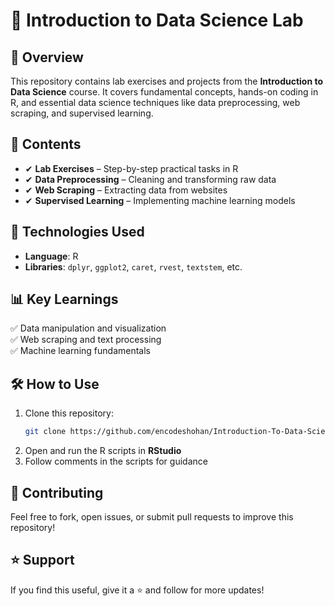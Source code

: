 # 📌 Introduction to Data Science Lab

## 🚀 Overview
This repository contains lab exercises and projects from the **Introduction to Data Science** course. It covers fundamental concepts, hands-on coding in R, and essential data science techniques like data preprocessing, web scraping, and supervised learning.

## 📂 Contents
- ✔ **Lab Exercises** – Step-by-step practical tasks in R
- ✔ **Data Preprocessing** – Cleaning and transforming raw data
- ✔ **Web Scraping** – Extracting data from websites
- ✔ **Supervised Learning** – Implementing machine learning models

## 🔧 Technologies Used
- **Language**: R
- **Libraries**: `dplyr`, `ggplot2`, `caret`, `rvest`, `textstem`, etc.

## 📊 Key Learnings
✅ Data manipulation and visualization  
✅ Web scraping and text processing  
✅ Machine learning fundamentals  

## 🛠 How to Use
1. Clone this repository:  
   ```bash
   git clone https://github.com/encodeshohan/Introduction-To-Data-Science-Lab.git
   ```  
2. Open and run the R scripts in **RStudio**  
3. Follow comments in the scripts for guidance  

## 🤝 Contributing
Feel free to fork, open issues, or submit pull requests to improve this repository!

## ⭐ Support
If you find this useful, give it a ⭐ and follow for more updates!
